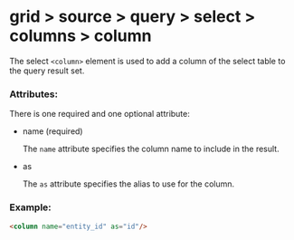 # grid > source > query > select > columns > column

The select `<column>` element is used to add a column of the select table to the query result set.

### Attributes:

There is one required and one optional attribute:

* name (required)

  The `name` attribute specifies the column name to include in the result.
* as

  The `as` attribute specifies the alias to use for the column.

### Example:

```html
<column name="entity_id" as="id"/>
```

